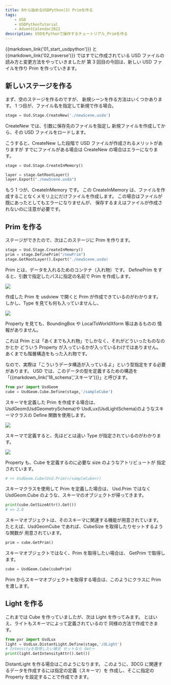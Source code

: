 ```yaml
---
title: 0から始めるUSDPython(3) Primを作る
tags:
    - USD
    - USDPythonTutorial
    - AdventCalendar2022
description: USDをPythonで操作するチュートリアル_Primを作る
---
```


{{markdown_link('01_start_usdpython')}} と {{markdown_link('02_traverse')}} ではすでに作成されている USD ファイルの読み方と変更方法をやっていきましたが
第 3 回目の今回は、新しい USD ファイルを作り
Prim を作っていきます。

## 新しいステージを作る

まず、空のステージを作るのですが、
新規シーンを作る方法はいくつかあります。
1 つ目が、ファイル名を指定して新規で作る場合。

```python
stage = Usd.Stage.CreateNew('./newScene.usda')
```

CreateNew では、引数に保存先のファイルを指定し
新規ファイルを作成してから、その USD ファイルをロードします。

こうすると、CreateNew した段階で USD ファイルが作成されるメリットがありますが
すでにファイルがある場合は CreateNew の場合はエラーになります。

```python
stage = Usd.Stage.CreateInMemory()

layer = stage.GetRootLayer()
layer.Export("./newScene.usda")
```

もう 1 つが、CreateInMemory です。
この CreateInMemory は、ファイルを作成することなくメモリ上にだけファイルを作成します。
この場合はファイルが既にあったとしてもエラーになりませんが、
保存するまえはファイルが作成されないのに注意が必要です。

## Prim を作る

ステージができたので、次はこのステージに Prim を作ります。

```python
stage = Usd.Stage.CreateInMemory()
prim = stage.DefinePrim("/newPrim")
stage.GetRootLayer().Export("./newScene.usda)
```

Prim とは、データを入れるためのコンテナ（入れ物）です。
DefinePrim をすると、引数で指定したパスに指定の名前で Prim を作成します。

![](https://gyazo.com/444c60a56fd5d7ffede53f09ac320de6.png)

作成した Prim を usdview で開くと Prim が作成できているのがわかります。
しかし、Type を見ても何も入っていませんし、

![](https://gyazo.com/a92337042b8914a10148a9badee60dff.png)

Property を見ても、BoundingBox や LocalToWorldXform 等はあるものの
情報がありません。

これは Prim とは「あくまでも入れ物」でしかなく、それがどういったものなのかとか
どういう Property が入っているかが入っているわけではありません。
あくまでも階層構造をもった入れ物です。

なので、実際は「こういうデータ構造が入っているよ」という型指定をする必要があります。
USD では、このデータの型を定義するための構造を「{{markdown_link('18_schema','スキーマ')}}」と呼びます。

```python
from pxr import UsdGeom
cube = UsdGeom.Cube.Define(stage,'/sampleCube')
```

スキーマを定義した Prim を作成する場合は、 UsdGeom(UsdGeometrySchema)や
UsdLux(UsdLightSchema)のようなスキーマクラスの Define 関数を使用します。

![](https://gyazo.com/b66ed18caa3d044205946bed7e3ec60e.png)

スキーマで定義すると、先ほどとは違い Type が指定されているのがわかります。

![](https://gyazo.com/57e18eb4e2e58bcb90f1cebe438f2d65.png)

Property も、Cube を定義するのに必要な size のようなアトリビュートが
指定されています。

```python
# >> UsdGeom.Cube(Usd.Prim(</sampleCube>))
```

スキーマクラスを使用して Prim を定義した場合は、 Usd.Prim ではなく
UsdGeom.Cube のような、スキーマのオブジェクトが帰ってきます。

```python
print(cube.GetSizeAttr().Get())
# >> 2.0
```

スキーマオブジェクトは、そのスキーマに関連する機能が用意されています。
たとえば、UsdGeomCube であれば、CubeSize を取得したりセットするような関数が
用意されています。

```python
prim = cube.GetPrim()
```

スキーマオブジェクトではなく、Prim を取得したい場合は、 GetPrim で取得します。

```python
cube = UsdGeom.Cube(cubePrim)
```

Prim からスキーマオブジェクトを取得する場合は、このようにクラスに Prim
を渡します。

## Light を作る

これまでは Cube を作っていましたが、次は Light を作ってみます。
とはいえ、ライトもスキーマによって定義されているので
同様の方法で作成できます。

```python
from pxr import UsdLux
light = UsdLux.DistantLight.Define(stage,'/dLight')
# Intensityを取得したい場合 セットなら Get～
print(light.GetIntensityAttr().Get())
```

DistantLight を作る場合はこのようになります。
このように、3DCG に関連するデータを作成するには指定の定義（スキーマ）を
作成し、そこに指定の Property を設定することで作成できます。
